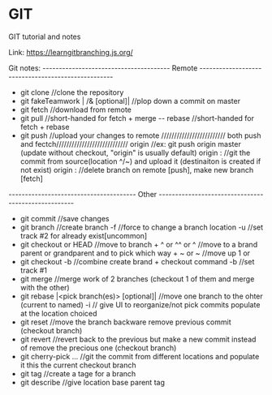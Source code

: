 # GIT
GIT tutorial and notes

Link: https://learngitbranching.js.org/
	
Git notes:
--------------------------------------- Remote ---------------------------------------------------
- git clone							//clone the repository
- git fakeTeamwork |<branch name> /& <num> [optional]|		//plop down a commit on master
- git fetch							//download from remote 
- git pull							//short-handed for fetch + merge
	-- rebase						//short-handed for fetch + rebase
- git push							//upload your changes to remote
	///////////////////////// both push and fectch////////////////////////////
	   origin <place>					//ex: git push origin master (update without checkout, "origin" is usually default)
	   origin <source>:<destination>			//git the commit from source(location ^/~) and upload it (destinaiton is created if not exist)
	   origin :<source>					//delete branch on remote [push], make new branch [fetch]

--------------------------------------- Other ----------------------------------------------------
- git commit							//save changes
- git branch <new branch name> <location>			//create branch
	     -f <brName> <location>  				//force to change a branch location
	     -u <tracked branch> <new track branch name> 	//set track #2 for already exist[uncommon]
- git checkout <branch name> or HEAD				//move to branch
              + ^ or ^^ or ^<num>				//move to a brand parent or grandparent and <num> to pick which way
	      + ~ or ~<num>					//move up 1 or <num>
- git checkout -b <new branch name>				//combine create brand + checkout command
	       -b <new track branch name> <tracked branch>	//set track #1
- git merge <branch name>					//merge work of 2 branches (checkout 1 of them and merge with the other)
- git rebase <branch name>|<pick branch(es)> [optional]|	//move one branch to the ohter (current to named)
	     -i <start location>				// give UI to reorganize/not pick commits populate at the location choiced 
- git reset <back to location>					//move the branch backware remove previous commit (checkout branch)
- git revert <branch name>					//revert back to the previous but make a new commit instead of remove the precious one (checkout branch)
- git cherry-pick <commit1> <commit2>...			//git the commit from different locations and populate it this the current checkout branch
- git tag <tage name> <branch name>				//create a tage for a branch
- git describe <brand name>					//give location base parent tag
